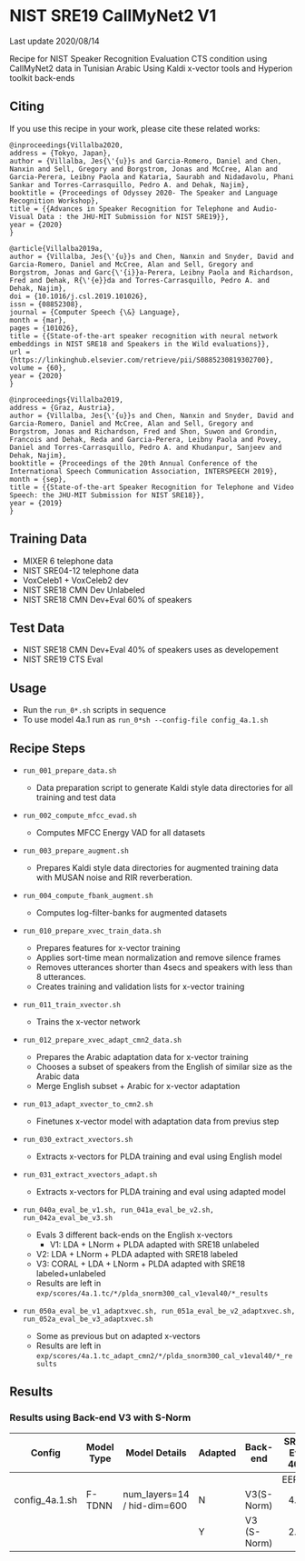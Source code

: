 # NIST SRE19 CallMyNet2 V1

Last update 2020/08/14

Recipe for NIST Speaker Recognition Evaluation CTS condition
using CallMyNet2 data in Tunisian Arabic
Using Kaldi x-vector tools and Hyperion toolkit back-ends

## Citing

   If you use this recipe in your work, please cite these related works:

```
@inproceedings{Villalba2020,
address = {Tokyo, Japan},
author = {Villalba, Jes{\'{u}}s and Garcia-Romero, Daniel and Chen, Nanxin and Sell, Gregory and Borgstrom, Jonas and McCree, Alan and Garcia-Perera, Leibny Paola and Kataria, Saurabh and Nidadavolu, Phani Sankar and Torres-Carrasquillo, Pedro A. and Dehak, Najim},
booktitle = {Proceedings of Odyssey 2020- The Speaker and Language Recognition Workshop},
title = {{Advances in Speaker Recognition for Telephone and Audio-Visual Data : the JHU-MIT Submission for NIST SRE19}},
year = {2020}
}

@article{Villalba2019a,
author = {Villalba, Jes{\'{u}}s and Chen, Nanxin and Snyder, David and Garcia-Romero, Daniel and McCree, Alan and Sell, Gregory and Borgstrom, Jonas and Garc{\'{i}}a-Perera, Leibny Paola and Richardson, Fred and Dehak, R{\'{e}}da and Torres-Carrasquillo, Pedro A. and Dehak, Najim},
doi = {10.1016/j.csl.2019.101026},
issn = {08852308},
journal = {Computer Speech {\&} Language},
month = {mar},
pages = {101026},
title = {{State-of-the-art speaker recognition with neural network embeddings in NIST SRE18 and Speakers in the Wild evaluations}},
url = {https://linkinghub.elsevier.com/retrieve/pii/S0885230819302700},
volume = {60},
year = {2020}
}

@inproceedings{Villalba2019,
address = {Graz, Austria},
author = {Villalba, Jes{\'{u}}s and Chen, Nanxin and Snyder, David and Garcia-Romero, Daniel and McCree, Alan and Sell, Gregory and Borgstrom, Jonas and Richardson, Fred and Shon, Suwon and Grondin, Francois and Dehak, Reda and Garcia-Perera, Leibny Paola and Povey, Daniel and Torres-Carrasquillo, Pedro A. and Khudanpur, Sanjeev and Dehak, Najim},
booktitle = {Proceedings of the 20th Annual Conference of the International Speech Communication Association, INTERSPEECH 2019},
month = {sep},
title = {{State-of-the-art Speaker Recognition for Telephone and Video Speech: the JHU-MIT Submission for NIST SRE18}},
year = {2019}
}

```

## Training Data

   - MIXER 6 telephone data
   - NIST SRE04-12 telephone data
   - VoxCeleb1 + VoxCeleb2 dev
   - NIST SRE18 CMN Dev Unlabeled
   - NIST SRE18 CMN Dev+Eval 60% of speakers

## Test Data

   - NIST SRE18 CMN Dev+Eval 40% of speakers uses as developement
   - NIST SRE19 CTS Eval

## Usage

   - Run the `run_0*.sh` scripts in sequence
   - To use model 4a.1 run as `run_0*sh --config-file config_4a.1.sh`

## Recipe Steps

   - `run_001_prepare_data.sh`
      - Data preparation script to generate Kaldi style data directories for 
        all training and test data

   - `run_002_compute_mfcc_evad.sh`
      - Computes MFCC Energy VAD for all datasets

   - `run_003_prepare_augment.sh`
      - Prepares Kaldi style data directories for augmented training data with MUSAN noise and RIR reverberation.

   - `run_004_compute_fbank_augment.sh`
      - Computes log-filter-banks for augmented datasets

   - `run_010_prepare_xvec_train_data.sh`
      - Prepares features for x-vector training
      - Applies sort-time mean normalization and remove silence frames
      - Removes utterances shorter than 4secs and speakers with less than 8 utterances.
      - Creates training and validation lists for x-vector training

   - `run_011_train_xvector.sh`
      - Trains the x-vector network

   - `run_012_prepare_xvec_adapt_cmn2_data.sh`
      - Prepares the Arabic adaptation data for x-vector training
      - Chooses a subset of speakers from the English of similar size as the Arabic data
      - Merge English subset + Arabic for x-vector adaptation

   - `run_013_adapt_xvector_to_cmn2.sh`
      - Finetunes x-vector model with adaptation data from previus step

   - `run_030_extract_xvectors.sh`
      - Extracts x-vectors for PLDA training and eval using English model

   - `run_031_extract_xvectors_adapt.sh`
      - Extracts x-vectors for PLDA training and eval using adapted model

   - `run_040a_eval_be_v1.sh, run_041a_eval_be_v2.sh,  run_042a_eval_be_v3.sh`
      - Evals 3 different back-ends on the English x-vectors
           - V1: LDA + LNorm + PLDA adapted with SRE18 unlabeled
	   - V2: LDA + LNorm + PLDA adapted with SRE18 labeled
	   - V3: CORAL + LDA + LNorm + PLDA adapted with SRE18 labeled+unlabeled
      - Results are left in `exp/scores/4a.1.tc/*/plda_snorm300_cal_v1eval40/*_results`

   - `run_050a_eval_be_v1_adaptxvec.sh, run_051a_eval_be_v2_adaptxvec.sh,  run_052a_eval_be_v3_adaptxvec.sh`
      - Some as previous but on adapted x-vectors
      - Results are left in `exp/scores/4a.1.tc_adapt_cmn2/*/plda_snorm300_cal_v1eval40/*_results`


## Results

### Results using Back-end V3 with S-Norm

| Config | Model Type | Model Details | Adapted | Back-end | SRE18 Eval 40% | | | SRE19 Progress | | | SRE19 Eval  | | |
| ------ | ---------- | ------------- | ------- | -------- | :------------: | :-: | :-: | :------------: | :-: | :-: | :------------: | :-: | :-: |
| |  |  |  | | EER(%) | MinDCF | ActDCF |  EER(%) | MinDCF | ActDCF |  EER(%) | MinDCF | ActDCF |
| config_4a.1.sh | F-TDNN | num_layers=14 / hid-dim=600 | N | V3(S-Norm) | 4.04 |  0.298 |  0.317 | 4.29 | 0.298 | 0.312 | 4.17 | 0.321 | 0.322 |
| | | | Y | V3 (S-Norm) | 2.59 | 0.214 | 0.228 | 3.87 | 0.290 | 0.309 | 3.85 | 0.314 | 0.322 |
